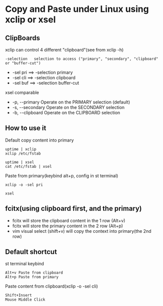 # Copy and Paste under Linux using xclip or xsel

## ClipBoards

xclip can control 4 different "clipboard"(see from xclip -h)

	-selection   selection to access ("primary", "secondary", "clipboard" or "buffer-cut")

- -sel pri ==> -selection primary
- -sel cli ==> -selection clipboard
- -sel buf ==> -selection buffer-cut

xsel comparable

-  -p, --primary         Operate on the PRIMARY selection (default)
-  -s, --secondary       Operate on the SECONDARY selection
-  -b, --clipboard       Operate on the CLIPBOARD selection

## How to use it

Default copy content into primary

	uptime | xclip
	xclip /etc/fstab

	uptime | xsel
	cat /etc/fstab | xsel

Paste from primary(keybind alt+p, config in st terminal)

	xclip -o -sel pri

	xsel

## fcitx(using clipboard first, and the primary)

- fcitx will store the clipboard content in the 1 row (Alt+v)
- fcitx will store the primary content in the 2 row (Alt+p)
- vim visual select (shift+v) will copy the context into primary(the 2nd row)

## Default shortcut

st terminal keybind

	Alt+v Paste from clipboard
	Alt+p Paste from primary

Paste content from clipboard(xclip -o -sel cli)

	Shift+Insert
	Mouse Middle Click
